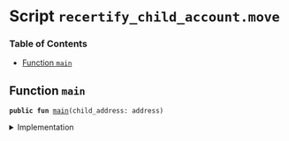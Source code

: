 
<a name="SCRIPT"></a>

# Script `recertify_child_account.move`

### Table of Contents

-  [Function `main`](#SCRIPT_main)



<a name="SCRIPT_main"></a>

## Function `main`



<pre><code><b>public</b> <b>fun</b> <a href="#SCRIPT_main">main</a>(child_address: address)
</code></pre>



<details>
<summary>Implementation</summary>


<pre><code><b>fun</b> <a href="#SCRIPT_main">main</a>(child_address: address) {
    <a href="../../modules/doc/vasp.md#0x0_VASP_recertify_child_account">VASP::recertify_child_account</a>(child_address)
}
</code></pre>



</details>
